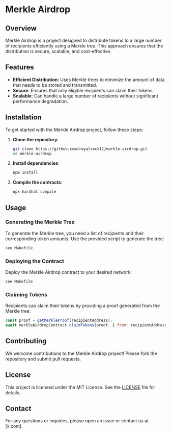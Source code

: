 # Merkle Airdrop

## Overview

Merkle Airdrop is a project designed to distribute tokens to a large number of recipients efficiently using a Merkle tree. This approach ensures that the distribution is secure, scalable, and cost-effective.

## Features

- **Efficient Distribution**: Uses Merkle trees to minimize the amount of data that needs to be stored and transmitted.
- **Secure**: Ensures that only eligible recipients can claim their tokens.
- **Scalable**: Can handle a large number of recipients without significant performance degradation.

## Installation

To get started with the Merkle Airdrop project, follow these steps:

1. **Clone the repository**:

   ```bash
   git clone https://github.com/royalrock11/merkle-airdrop.git
   cd merkle-airdrop
   ```

2. **Install dependencies**:

   ```bash
   npm install
   ```

3. **Compile the contracts**:
   ```bash
   npx hardhat compile
   ```

## Usage

### Generating the Merkle Tree

To generate the Merkle tree, you need a list of recipients and their corresponding token amounts. Use the provided script to generate the tree:

```bash
see Makefile
```

### Deploying the Contract

Deploy the Merkle Airdrop contract to your desired network:

```bash
see Makefile
```

### Claiming Tokens

Recipients can claim their tokens by providing a proof generated from the Merkle tree:

```javascript
const proof = getMerkleProof(recipientAddress);
await merkleAirdropContract.claimTokens(proof, { from: recipientAddress });
```

## Contributing

We welcome contributions to the Merkle Airdrop project! Please fork the repository and submit pull requests.

## License

This project is licensed under the MIT License. See the [LICENSE](LICENSE) file for details.

## Contact

For any questions or inquiries, please open an issue or contact us at [x.com].
